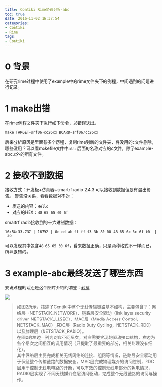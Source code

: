 ```yaml
---
title: Contiki Rime协议分析-abc
toc: true
date: 2016-11-02 16:37:54
categories:
- Contiki
- Rime
tags:
- Contiki
---
```


# 0 背景
在研究rime过程中使用了example中的rime文件夹下的例程，中间遇到的问题进行记录。

<!--more-->

# 1 make出错
在rime例程文件夹下执行如下命令，以错误退出。
``` c
make TARGET=srf06-cc26xx BOARD=srf06/cc26xx
```
后来分析原因是里面有多个历程，复制rime到新的文件夹，将没用的c文件删除，哪些没用？可以看makefile文件中`all:`后面的名称对应的c文件，除了example-abc.c外的所有文件。

# 2 接收不到数据
接收方式：开发板+仿真器+smartrf radio 2.4.3
可以接收到数据但是有溢出警告。
警告没关系，看看数据对不对：
* 发送的内容：`Hello`  
* 对应的HEX：`48 65 65 60 6f`  

smartrf radio接收到的十六进制数据：  
```
16:58:33.737 | 16792 | 0e cd ab ff ff 03 3b 80 00 48 65 6c 6c 6f 00  |  -39
```
可以发现其中包含`48 65 65 60 6f`，看来数据正确，只是两种格式不一样而已，所以报错的。

# 3 example-abc最终发送了哪些东西
要说过程的话还是这个图片介绍的清楚：[转载](http://blog.sina.com.cn/s/blog_686ee2910102vvf9.html)  

![](http://oefaano2o.bkt.clouddn.com/blogimages/images/161102-Contiki-rime-abc/161102-Contiki-rime-abc-01.png-blog)
>如图2所示，描述了Contiki中整个无线传输链路基本结构，主要包含了：网络层（NETSTACK_NETWORK）、链路层安全驱动（link layer security driver, NETSTACK_LLSEC）、MAC层（Media Access Control, NETSTACK_MAC）,RDC层（Radio Duty Cycling，NETSTACK_RDC）以及物理层（NETSTACK_RADIO）。  
在图2的左边一列为对应不同层次，对应需要实现的驱动接口结构，右边为各个层次之间相互的调用情况（只提取了最重要的部分，相关处理没有细化）。  
其中网络层主要完成相关无线网络的连接、组网等情况，链路层安全驱动用于保证整个传输链路的数据安全，MAC层完成物理媒介的访问控制，RDC层用于控制无线电电路的开断，可以有效的控制无线电部分的耗电情况，RADIO层实现了不同无线媒介底层访问驱动，完成整个无线链路的访问与操作。  


